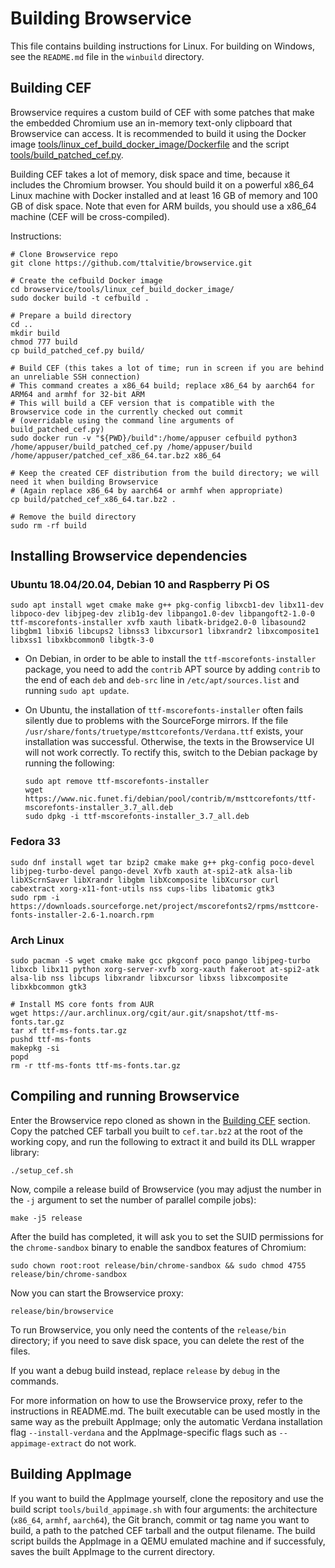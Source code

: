 # Building Browservice

This file contains building instructions for Linux. For building on Windows, see the `README.md` file in the `winbuild` directory.

## Building CEF

Browservice requires a custom build of CEF with some patches that make the embedded Chromium use an in-memory text-only clipboard that Browservice can access. It is recommended to build it using the Docker image [tools/linux_cef_build_docker_image/Dockerfile](tools/linux_cef_build_docker_image/Dockerfile) and the script [tools/build_patched_cef.py](tools/build_patched_cef.py).

Building CEF takes a lot of memory, disk space and time, because it includes the Chromium browser. You should build it on a powerful x86_64 Linux machine with Docker installed and at least 16 GB of memory and 100 GB of disk space. Note that even for ARM builds, you should use a x86_64 machine (CEF will be cross-compiled).

Instructions:
```
# Clone Browservice repo
git clone https://github.com/ttalvitie/browservice.git

# Create the cefbuild Docker image
cd browservice/tools/linux_cef_build_docker_image/
sudo docker build -t cefbuild .

# Prepare a build directory
cd ..
mkdir build
chmod 777 build
cp build_patched_cef.py build/

# Build CEF (this takes a lot of time; run in screen if you are behind an unreliable SSH connection)
# This command creates a x86_64 build; replace x86_64 by aarch64 for ARM64 and armhf for 32-bit ARM
# This will build a CEF version that is compatible with the Browservice code in the currently checked out commit
# (overridable using the command line arguments of build_patched_cef.py)
sudo docker run -v "${PWD}/build":/home/appuser cefbuild python3 /home/appuser/build_patched_cef.py /home/appuser/build /home/appuser/patched_cef_x86_64.tar.bz2 x86_64

# Keep the created CEF distribution from the build directory; we will need it when building Browservice
# (Again replace x86_64 by aarch64 or armhf when appropriate)
cp build/patched_cef_x86_64.tar.bz2 .

# Remove the build directory
sudo rm -rf build
```

## Installing Browservice dependencies

### Ubuntu 18.04/20.04, Debian 10 and Raspberry Pi OS

```
sudo apt install wget cmake make g++ pkg-config libxcb1-dev libx11-dev libpoco-dev libjpeg-dev zlib1g-dev libpango1.0-dev libpangoft2-1.0-0 ttf-mscorefonts-installer xvfb xauth libatk-bridge2.0-0 libasound2 libgbm1 libxi6 libcups2 libnss3 libxcursor1 libxrandr2 libxcomposite1 libxss1 libxkbcommon0 libgtk-3-0
```

- On Debian, in order to be able to install the `ttf-mscorefonts-installer` package, you need to add the `contrib` APT source by adding `contrib` to the end of each `deb` and `deb-src` line in `/etc/apt/sources.list` and running `sudo apt update`.

- On Ubuntu, the installation of `ttf-mscorefonts-installer` often fails silently due to problems with the SourceForge mirrors. If the file `/usr/share/fonts/truetype/msttcorefonts/Verdana.ttf` exists, your installation was successful. Otherwise, the texts in the Browservice UI will not work correctly. To rectify this, switch to the Debian package by running the following:

    ```
    sudo apt remove ttf-mscorefonts-installer
    wget https://www.nic.funet.fi/debian/pool/contrib/m/msttcorefonts/ttf-mscorefonts-installer_3.7_all.deb
    sudo dpkg -i ttf-mscorefonts-installer_3.7_all.deb
    ```

### Fedora 33

```
sudo dnf install wget tar bzip2 cmake make g++ pkg-config poco-devel libjpeg-turbo-devel pango-devel Xvfb xauth at-spi2-atk alsa-lib libXScrnSaver libXrandr libgbm libXcomposite libXcursor curl cabextract xorg-x11-font-utils nss cups-libs libatomic gtk3
sudo rpm -i https://downloads.sourceforge.net/project/mscorefonts2/rpms/msttcore-fonts-installer-2.6-1.noarch.rpm
```

### Arch Linux

```
sudo pacman -S wget cmake make gcc pkgconf poco pango libjpeg-turbo libxcb libx11 python xorg-server-xvfb xorg-xauth fakeroot at-spi2-atk alsa-lib nss libcups libxrandr libxcursor libxss libxcomposite libxkbcommon gtk3

# Install MS core fonts from AUR
wget https://aur.archlinux.org/cgit/aur.git/snapshot/ttf-ms-fonts.tar.gz
tar xf ttf-ms-fonts.tar.gz
pushd ttf-ms-fonts
makepkg -si
popd
rm -r ttf-ms-fonts ttf-ms-fonts.tar.gz
```

## Compiling and running Browservice

Enter the Browservice repo cloned as shown in the [Building CEF](#building-cef) section. Copy the patched CEF tarball you built to `cef.tar.bz2` at the root of the working copy, and run the following to extract it and build its DLL wrapper library:

```
./setup_cef.sh
```

Now, compile a release build of Browservice (you may adjust the number in the `-j` argument to set the number of parallel compile jobs):

```
make -j5 release
```

After the build has completed, it will ask you to set the SUID permissions for the `chrome-sandbox` binary to enable the sandbox features of Chromium:

```
sudo chown root:root release/bin/chrome-sandbox && sudo chmod 4755 release/bin/chrome-sandbox
```

Now you can start the Browservice proxy:

```
release/bin/browservice
```

To run Browservice, you only need the contents of the `release/bin` directory; if you need to save disk space, you can delete the rest of the files.

If you want a debug build instead, replace `release` by `debug` in the commands.

For more information on how to use the Browservice proxy, refer to the instructions in README.md. The built executable can be used mostly in the same way as the prebuilt AppImage; only the automatic Verdana installation flag `--install-verdana` and the AppImage-specific flags such as `--appimage-extract` do not work.

## Building AppImage

If you want to build the AppImage yourself, clone the repository and use the build script `tools/build_appimage.sh` with four arguments: the architecture (`x86_64`, `armhf`, `aarch64`), the Git branch, commit or tag name you want to build, a path to the patched CEF tarball and the output filename. The build script builds the AppImage in a QEMU emulated machine and if successfuly, saves the built AppImage to the current directory.
